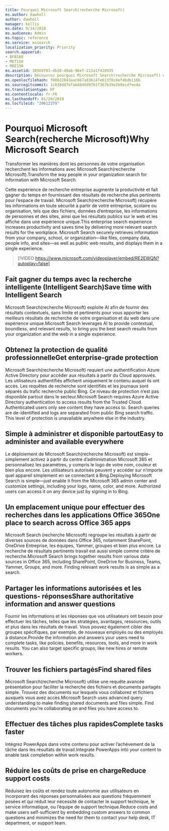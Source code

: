 ```yaml
---
title: Pourquoi Microsoft Search(recherche Microsoft)
ms.author: dawholl
author: dawholl
manager: kellis
ms.date: 9/14/2018
ms.audience: Admin
ms.topic: reference
ms.service: mssearch
localization_priority: Priority
search.appverid:
- BFB160
- MET150
- MOE150
ms.assetid: 38569f03-db18-49ab-96ef-213a1f410935
description: Découvrez pourquoi Microsoft Search(recherche Microsoft) est une recherche d’entreprise intelligente pour les lieux de travail modernes.
ms.openlocfilehash: f00622643aac867a83614fe613f8c8ef4bdb116b
ms.sourcegitcommit: 1c038d87efab4840d97b1f367b39e2b9ecdfee4a
ms.translationtype: HT
ms.contentlocale: fr-FR
ms.lasthandoff: 01/29/2019
ms.locfileid: "29612379"
---
```

# <a name="why-microsoft-search"></a><span data-ttu-id="cda53-103">Pourquoi Microsoft Search(recherche Microsoft)</span><span class="sxs-lookup"><span data-stu-id="cda53-103">Why Microsoft Search</span></span>

<span data-ttu-id="cda53-104">Transformer les manières dont les personnes de votre organisation recherchent les informations avec Microsoft Search(recherche Microsoft).</span><span class="sxs-lookup"><span data-stu-id="cda53-104">Transform the way people in your organization search for information with Microsoft Search.</span></span> 
  
<span data-ttu-id="cda53-p101">Cette expérience de recherche entreprise augmente la productivité et fait gagner du temps en fournissant des résultats de recherche plus pertinents pour l’espace de travail. Microsoft Search(recherche Microsoft) récupère les informations en toute sécurité à partir de votre entreprise, scolaire ou organisation, tels que des fichiers, données d’entreprise, les informations de personnes et des sites, ainsi que les résultats publics sur le web et les affiche dans une expérience unique.</span><span class="sxs-lookup"><span data-stu-id="cda53-p101">This enterprise search experience increases productivity and saves time by delivering more relevant search results for the workplace. Microsoft Search securely retrieves information from your company, school, or organization—like files, company data, people info, and sites—as well as public web results, and displays them in a single experience.</span></span>

> [!VIDEO https://www.microsoft.com/videoplayer/embed/RE2EWQN?autoplay=false]
  
## <a name="save-time-with-intelligent-search"></a><span data-ttu-id="cda53-107">Fait gagner du temps avec la recherche intelligente (Intelligent Search)</span><span class="sxs-lookup"><span data-stu-id="cda53-107">Save time with Intelligent Search</span></span>

<span data-ttu-id="cda53-108">Microsoft Search(recherche Microsoft) exploite AI afin de fournir des résultats contextuels, sans limite et pertinents pour vous apporter les meilleurs résultats de recherche de votre organisation et du web dans une expérience unique.</span><span class="sxs-lookup"><span data-stu-id="cda53-108">Microsoft Search leverages AI to provide contextual, boundless, and relevant results, to bring you the best search results from your organization and the web in a single experience.</span></span>
  
## <a name="get-enterprise-grade-protection"></a><span data-ttu-id="cda53-109">Obtenez la protection de qualité professionnelle</span><span class="sxs-lookup"><span data-stu-id="cda53-109">Get enterprise-grade protection</span></span>

<span data-ttu-id="cda53-p102">Microsoft Search(recherche Microsoft) requiert une authentification Azure Active Directory pour accéder aux résultats à partir du Cloud approuvés. Les utilisateurs authentifiés affichent uniquement le contenu auquel ils ont accès. Les requêtes de recherche sont identifiés et les journaux sont séparés du trafic recherche public Bing. Ce niveau de protection n’est pas disponible partout dans le secteur.</span><span class="sxs-lookup"><span data-stu-id="cda53-p102">Microsoft Search requires Azure Active Directory authentication to access results from the Trusted Cloud. Authenticated users only see content they have access to. Search queries are de-identified and logs are separated from public Bing search traffic. This level of protection is unavailable anywhere else in the industry.</span></span>
  
## <a name="easy-to-administer-and-available-everywhere"></a><span data-ttu-id="cda53-114">Simple à administrer et disponible partout</span><span class="sxs-lookup"><span data-stu-id="cda53-114">Easy to administer and available everywhere</span></span>

<span data-ttu-id="cda53-p103">Le déploiement de Microsoft Search(recherche Microsoft) est simple-simplement activez à partir du centre d’administration Microsoft 365 et personnalisez les paramètres, y compris le logo de votre nom, couleur et bien plus encore. Les utilisateurs autorisés peuvent y accéder sur n’importe quel appareil simplement en se connectant à Bing.</span><span class="sxs-lookup"><span data-stu-id="cda53-p103">Deploying Microsoft Search is simple—just enable it from the Microsoft 365 admin center and customize settings, including your logo, name, color, and more. Authorized users can access it on any device just by signing in to Bing.</span></span>
  
## <a name="one-place-to-search-across-office-365-apps"></a><span data-ttu-id="cda53-117">Un emplacement unique pour effectuer des recherches dans les applications Office 365</span><span class="sxs-lookup"><span data-stu-id="cda53-117">One place to search across Office 365 apps</span></span>

<span data-ttu-id="cda53-p104">Microsoft Search (recherche Microsoft) regroupe les résultats à partir de diverses sources de données dans Office 365, notamment SharePoint, OneDrive Entreprise, les équipes, Yammer, groupes et bien plus encore. La recherche de résultats pertinents travail est aussi simple comme critère de recherche.</span><span class="sxs-lookup"><span data-stu-id="cda53-p104">Microsoft Search brings together results from various data sources in Office 365, including SharePoint, OneDrive for Business, Teams, Yammer, Groups, and more. Finding relevant work results is as simple as a search.</span></span>
  
## <a name="share-authoritative-information-and-answer-questions"></a><span data-ttu-id="cda53-120">Partager les informations autorisées et les questions- réponses</span><span class="sxs-lookup"><span data-stu-id="cda53-120">Share authoritative information and answer questions</span></span>

<span data-ttu-id="cda53-p105">Fournir les informations et les réponses que vos utilisateurs ont besoin pour effectuer les tâches, telles que les stratégies, avantages, ressources, outils et plus dans les résultats de travail. Vous pouvez également cibler des groupes spécifiques, par exemple, de nouveaux employés ou des employés à distance.</span><span class="sxs-lookup"><span data-stu-id="cda53-p105">Provide the information and answers your users need to complete tasks, like policies, benefits, resources, tools, and more in work results. You can also target specific groups, like new hires or remote workers.</span></span>
  
## <a name="find-shared-files"></a><span data-ttu-id="cda53-123">Trouver les fichiers partagés</span><span class="sxs-lookup"><span data-stu-id="cda53-123">Find shared files</span></span>

<span data-ttu-id="cda53-p106">Microsoft Search(recherche Microsoft) utilise une requête avancée présentation pour faciliter la recherche des fichiers et documents partagés simple. Trouvez des documents sur lesquels vous collaborez et fichiers auxquels vous avez accès.</span><span class="sxs-lookup"><span data-stu-id="cda53-p106">Microsoft Search uses advanced query understanding to make finding shared documents and files simple. Find documents you're collaborating on and files you have access to.</span></span> 
  
## <a name="complete-tasks-faster"></a><span data-ttu-id="cda53-126">Effectuer des tâches plus rapides</span><span class="sxs-lookup"><span data-stu-id="cda53-126">Complete tasks faster</span></span>

<span data-ttu-id="cda53-127">Intégrez PowerApps dans votre contenu pour activer l’achèvement de la tâche dans les résultats de travail.</span><span class="sxs-lookup"><span data-stu-id="cda53-127">Integrate PowerApps into your content to enable task completion within work results.</span></span>
  
## <a name="reduce-support-costs"></a><span data-ttu-id="cda53-128">Réduire les coûts de prise en charge</span><span class="sxs-lookup"><span data-stu-id="cda53-128">Reduce support costs</span></span>

<span data-ttu-id="cda53-129">Réduisez les coûts et rendez toute autonomie aux utilisateurs en incorporant des réponses personnalisées aux questions fréquemment posées et qui réduit leur nécessité de contacter le support technique, le service informatique, ou l’équipe de support technique.</span><span class="sxs-lookup"><span data-stu-id="cda53-129">Reduce costs and make users self-sufficient by embedding custom answers to common questions and minimizes the need for them to contact your help desk, IT department, or support team.</span></span>
  

